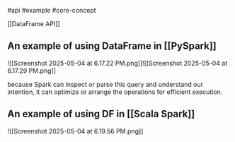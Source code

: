 #api #example #core-concept 

[[DataFrame API]]

## An example of using DataFrame in [[PySpark]]
![[Screenshot 2025-05-04 at 6.17.22 PM.png]]![[Screenshot 2025-05-04 at 6.17.29 PM.png]]

because Spark can inspect or parse this query and understand our intention, it can optimize or arrange the operations for efficient execution.

## An example of using DF in [[Scala Spark]]

![[Screenshot 2025-05-04 at 6.19.56 PM.png]]